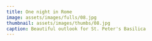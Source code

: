 ```yaml
---
title: One night in Rome
image: assets/images/fulls/08.jpg
thumbnail: assets/images/thumbs/08.jpg
caption: Beautiful outlook for St. Peter's Basilica
---
```

